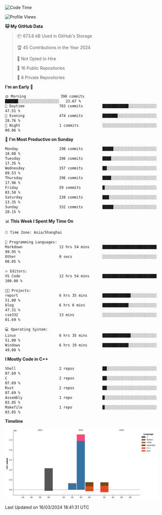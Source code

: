 <!--
**Salvely/Salvely** is a ✨ _special_ ✨ repository because its `README.md` (this file) appears on your GitHub profile.

Here are some ideas to get you started:

- 🔭 I’m currently working on ...
- 🌱 I’m currently learning ...
- 👯 I’m looking to collaborate on ...
- 🤔 I’m looking for help with ...
- 💬 Ask me about ...
- 📫 How to reach me: ...
- 😄 Pronouns: ...
- ⚡ Fun fact: ...
-->

<!--START_SECTION:waka-->
![Code Time](http://img.shields.io/badge/Code%20Time-558%20hrs%204%20mins-blue)

![Profile Views](http://img.shields.io/badge/Profile%20Views-0-blue)

**🐱 My GitHub Data** 

> 📦 673.6 kB Used in GitHub's Storage 
 > 
> 🏆 45 Contributions in the Year 2024
 > 
> 🚫 Not Opted to Hire
 > 
> 📜 16 Public Repositories 
 > 
> 🔑 8 Private Repositories 
 > 
**I'm an Early 🐤** 

```text
🌞 Morning                390 commits         ██████░░░░░░░░░░░░░░░░░░░   23.67 % 
🌆 Daytime                783 commits         ████████████░░░░░░░░░░░░░   47.51 % 
🌃 Evening                474 commits         ███████░░░░░░░░░░░░░░░░░░   28.76 % 
🌙 Night                  1 commits           ░░░░░░░░░░░░░░░░░░░░░░░░░   00.06 % 
```
📅 **I'm Most Productive on Sunday** 

```text
Monday                   298 commits         █████░░░░░░░░░░░░░░░░░░░░   18.08 % 
Tuesday                  286 commits         ████░░░░░░░░░░░░░░░░░░░░░   17.35 % 
Wednesday                157 commits         ██░░░░░░░░░░░░░░░░░░░░░░░   09.53 % 
Thursday                 296 commits         ████░░░░░░░░░░░░░░░░░░░░░   17.96 % 
Friday                   59 commits          █░░░░░░░░░░░░░░░░░░░░░░░░   03.58 % 
Saturday                 220 commits         ███░░░░░░░░░░░░░░░░░░░░░░   13.35 % 
Sunday                   332 commits         █████░░░░░░░░░░░░░░░░░░░░   20.15 % 
```


📊 **This Week I Spent My Time On** 

```text
🕑︎ Time Zone: Asia/Shanghai

💬 Programming Languages: 
Markdown                 12 hrs 54 mins      █████████████████████████   99.95 % 
Other                    0 secs              ░░░░░░░░░░░░░░░░░░░░░░░░░   00.05 % 

🔥 Editors: 
VS Code                  12 hrs 54 mins      █████████████████████████   100.00 % 

🐱‍💻 Projects: 
report                   6 hrs 35 mins       █████████████░░░░░░░░░░░░   51.00 % 
blog                     6 hrs 6 mins        ████████████░░░░░░░░░░░░░   47.31 % 
cse332                   13 mins             ░░░░░░░░░░░░░░░░░░░░░░░░░   01.69 % 

💻 Operating System: 
Linux                    6 hrs 35 mins       █████████████░░░░░░░░░░░░   51.00 % 
Windows                  6 hrs 19 mins       ████████████░░░░░░░░░░░░░   49.00 % 
```

**I Mostly Code in C++** 

```text
Shell                    2 repos             ██░░░░░░░░░░░░░░░░░░░░░░░   07.69 % 
C                        2 repos             ██░░░░░░░░░░░░░░░░░░░░░░░   07.69 % 
Rust                     2 repos             ██░░░░░░░░░░░░░░░░░░░░░░░   07.69 % 
Assembly                 1 repo              █░░░░░░░░░░░░░░░░░░░░░░░░   03.85 % 
Makefile                 1 repo              █░░░░░░░░░░░░░░░░░░░░░░░░   03.85 % 
```



**Timeline**

![Lines of Code chart](https://raw.githubusercontent.com/Salvely/Salvely/main/assets/bar_graph.png)


 Last Updated on 16/03/2024 18:41:31 UTC
<!--END_SECTION:waka-->
<!-- ### [![Typing SVG](https://readme-typing-svg.demolab.com?font=JetBrains+Mono&size=22&pause=1000&width=435&height=70&lines=Hi!+I'm+Wen+Gao.+Nice+to+see+you!)](https://git.io/typing-svg)

[![Salvely's GitHub stats](https://github-readme-stats.vercel.app/api?username=Salvely&count_private=true&show_icons=true&theme=buefy&include_all_commits=true)](https://github.com/anuraghazr/github-readme-stats)
[![Top Langs](https://github-readme-stats.vercel.app/api/top-langs/?username=Salvely)](https://github.com/anuraghazr/github-readme-stats)


![Leetcode Stats](https://leetcard.jacoblin.cool/Salvely?theme=wtf&font=Kameron&ext=activity&show_rank=true)

![](https://komarev.com/ghpvc/?username=Salvely)
-->
